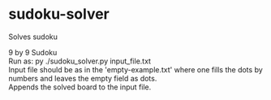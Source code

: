 # sudoku-solver
Solves sudoku  

9 by 9 Sudoku  
Run as: py ./sudoku_solver.py input_file.txt  
Input file should be as in the 'empty-example.txt' where one fills the dots by numbers and leaves the empty field as dots.  
Appends the solved board to the input file.  

